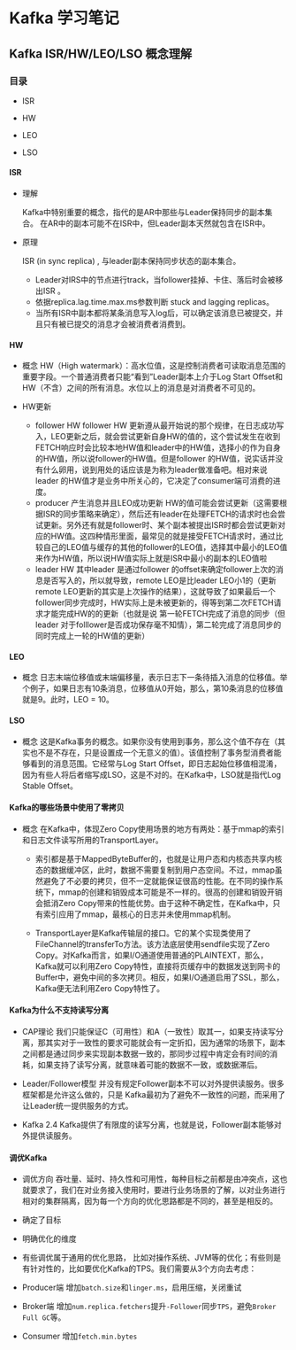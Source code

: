 # Kafka 学习笔记

## Kafka  ISR/HW/LEO/LSO  概念理解

### 目录

- ISR
  
- HW
  
- LEO
  
- LSO
  
#### ISR

- 理解

  Kafka中特别重要的概念，指代的是AR中那些与Leader保持同步的副本集合。 在AR中的副本可能不在ISR中，但Leader副本天然就包含在ISR中。

- 原理

  ISR (in sync replica) , 与leader副本保持同步状态的副本集合。
  - Leader对IRS中的节点进行track，当follower挂掉、卡住、落后时会被移出ISR 。
  - 依据replica.lag.time.max.ms参数判断 stuck and lagging replicas。
  - 当所有ISR中副本都将某条消息写入log后，可以确定该消息已被提交，并且只有被已提交的消息才会被消费者消费到。
  
#### HW

- 概念
  HW（High watermark）：高水位值，这是控制消费者可读取消息范围的重要字段。一个普通消费者只能“看到”Leader副本上介于Log Start Offset和HW（不含）之间的所有消息。水位以上的消息是对消费者不可见的。

- HW更新
  
  - follower HW
    follower HW 更新遵从最开始说的那个规律，在日志成功写入，LEO更新之后，就会尝试更新自身HW的值的，这个尝试发生在收到FETCH响应时会比较本地HW值和leader中的HW值，选择小的作为自身的HW值，所以说follower的HW值。但是follower 的HW值，说实话并没有什么卵用，说到用处的话应该是为称为leader做准备吧。相对来说leader 的HW值才是业务中所关心的，它决定了consumer端可消费的进度。
  - producer 产生消息并且LEO成功更新
    HW的值可能会尝试更新（这需要根据ISR的同步策略来确定），然后还有leader在处理FETCH的请求时也会尝试更新。另外还有就是follower时、某个副本被提出ISR时都会尝试更新对应的HW值。这四种情形里面，最常见的就是接受FETCH请求时，通过比较自己的LEO值与缓存的其他的follower的LEO值，选择其中最小的LEO值来作为HW值，所以说HW值实际上就是ISR中最小的副本的LEO值啦
  - leader HW
    其中leader 是通过follower 的offset来确定follower上次的消息是否写入的，所以就导致，remote LEO是比leader LEO小1的（更新remote LEO更新的其实是上次操作的结果），这就导致了如果最后一个follower同步完成时，HW实际上是未被更新的，得等到第二次FETCH请求才能完成HW的的更新（也就是说 第一轮FETCH完成了消息的同步（但leader 对于folllower是否成功保存毫不知情），第二轮完成了消息同步的同时完成上一轮的HW值的更新）

#### LEO

- 概念
  日志末端位移值或末端偏移量，表示日志下一条待插入消息的位移值。举个例子，如果日志有10条消息，位移值从0开始，那么，第10条消息的位移值就是9。此时，LEO = 10。

#### LSO

- 概念
  这是Kafka事务的概念。如果你没有使用到事务，那么这个值不存在（其实也不是不存在，只是设置成一个无意义的值）。该值控制了事务型消费者能够看到的消息范围。它经常与Log Start Offset，即日志起始位移值相混淆，因为有些人将后者缩写成LSO，这是不对的。在Kafka中，LSO就是指代Log Stable Offset。

#### Kafka的哪些场景中使用了零拷贝

- 概念
  在Kafka中，体现Zero Copy使用场景的地方有两处：基于mmap的索引和日志文件读写所用的TransportLayer。

  - 索引都是基于MappedByteBuffer的，也就是让用户态和内核态共享内核态的数据缓冲区，此时，数据不需要复制到用户态空间。不过，mmap虽然避免了不必要的拷贝，但不一定就能保证很高的性能。在不同的操作系统下，mmap的创建和销毁成本可能是不一样的。很高的创建和销毁开销会抵消Zero Copy带来的性能优势。由于这种不确定性，在Kafka中，只有索引应用了mmap，最核心的日志并未使用mmap机制。

  - TransportLayer是Kafka传输层的接口。它的某个实现类使用了FileChannel的transferTo方法。该方法底层使用sendfile实现了Zero Copy。对Kafka而言，如果I/O通道使用普通的PLAINTEXT，那么，Kafka就可以利用Zero Copy特性，直接将页缓存中的数据发送到网卡的Buffer中，避免中间的多次拷贝。相反，如果I/O通道启用了SSL，那么，Kafka便无法利用Zero Copy特性了。

#### Kafka为什么不支持读写分离

- CAP理论
  我们只能保证C（可用性）和A（一致性）取其一，如果支持读写分离，那其实对于一致性的要求可能就会有一定折扣，因为通常的场景下，副本之间都是通过同步来实现副本数据一致的，那同步过程中肯定会有时间的消耗，如果支持了读写分离，就意味着可能的数据不一致，或数据滞后。

- Leader/Follower模型
  并没有规定Follower副本不可以对外提供读服务。很多框架都是允许这么做的，只是 Kafka最初为了避免不一致性的问题，而采用了让Leader统一提供服务的方式。

- Kafka 2.4
  Kafka提供了有限度的读写分离，也就是说，Follower副本能够对外提供读服务。

#### 调优Kafka

- 调优方向
吞吐量、延时、持久性和可用性，每种目标之前都是由冲突点，这也就要求了，我们在对业务接入使用时，要进行业务场景的了解，以对业务进行相对的集群隔离，因为每一个方向的优化思路都是不同的，甚至是相反的。

- 确定了目标
  
- 明确优化的维度

- 有些调优属于通用的优化思路，
比如对操作系统、JVM等的优化；有些则是有针对性的，比如要优化Kafka的TPS。我们需要从3个方向去考虑：

- Producer端
  增加`batch.size`和`linger.ms`，启用压缩，关闭重试
- Broker端
  增加`num.replica.fetchers`提升`-Follower`同步`TPS`，避免`Broker Full GC`等。
- Consumer
  增加`fetch.min.bytes`